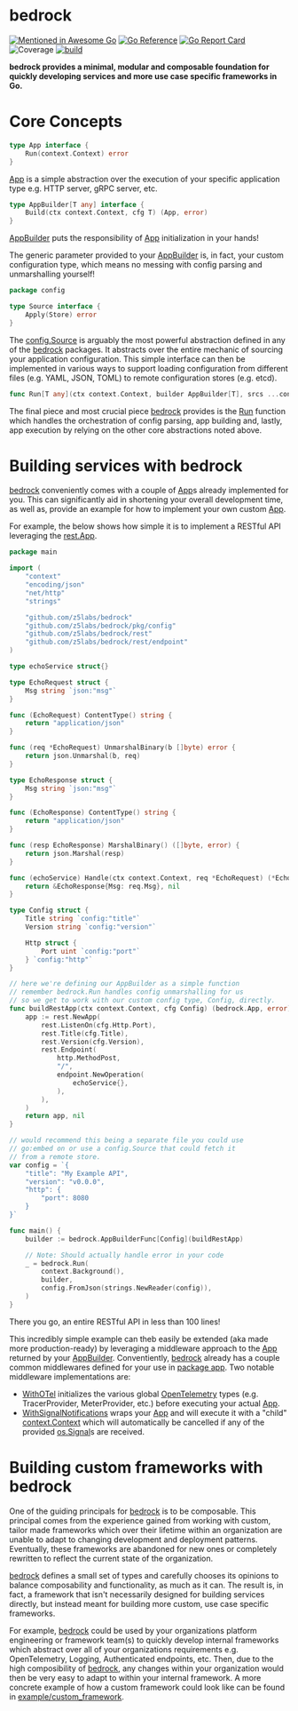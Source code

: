# bedrock
[![Mentioned in Awesome Go](https://awesome.re/mentioned-badge.svg)](https://github.com/avelino/awesome-go)
[![Go Reference](https://pkg.go.dev/badge/github.com/z5labs/bedrock.svg)](https://pkg.go.dev/github.com/z5labs/bedrock)
[![Go Report Card](https://goreportcard.com/badge/github.com/z5labs/bedrock)](https://goreportcard.com/report/github.com/z5labs/bedrock)
![Coverage](https://img.shields.io/badge/Coverage-96.4%25-brightgreen)
[![build](https://github.com/z5labs/bedrock/actions/workflows/build.yaml/badge.svg)](https://github.com/z5labs/bedrock/actions/workflows/build.yaml)

**bedrock provides a minimal, modular and composable foundation for
quickly developing services and more use case specific frameworks in Go.**

# Core Concepts

```go
type App interface {
	Run(context.Context) error
}
```

[App](https://pkg.go.dev/github.com/z5labs/bedrock#App) is a
simple abstraction over the execution of your specific application type
e.g. HTTP server, gRPC server, etc.

```go
type AppBuilder[T any] interface {
	Build(ctx context.Context, cfg T) (App, error)
}
```

[AppBuilder](https://pkg.go.dev/github.com/z5labs/bedrock#AppBuilder) puts
the responsibility of [App](https://pkg.go.dev/github.com/z5labs/bedrock#App) initialization
in your hands!

The generic parameter provided to your [AppBuilder](https://pkg.go.dev/github.com/z5labs/bedrock#AppBuilder)
is, in fact, your custom configuration type, which means no messing with config
parsing and unmarshalling yourself!

```go
package config

type Source interface {
	Apply(Store) error
}
```

The [config.Source](https://pkg.go.dev/github.com/z5labs/bedrock/pkg/config#Source) is
arguably the most powerful abstraction defined in any of the [bedrock](https://pkg.go.dev/github.com/z5labs/bedrock)
packages. It abstracts over the entire mechanic of sourcing your application configuration.
This simple interface can then be implemented in various ways to support loading configuration
from different files (e.g. YAML, JSON, TOML) to remote configuration stores (e.g. etcd).

```go
func Run[T any](ctx context.Context, builder AppBuilder[T], srcs ...config.Source) error
```

The final piece and most crucial piece [bedrock](https://pkg.go.dev/github.com/z5labs/bedrock)
provides is the [Run](https://pkg.go.dev/github.com/z5labs/bedrock#Run) function which
handles the orchestration of config parsing, app building and, lastly, app execution by relying
on the other core abstractions noted above.

# Building services with bedrock

[bedrock](https://pkg.go.dev/github.com/z5labs/bedrock) conveniently comes with a couple of
[App](https://pkg.go.dev/github.com/z5labs/bedrock#App)s already implemented for you.
This can significantly aid in shortening your overall development time, as well as,
provide an example for how to implement your own custom [App](https://pkg.go.dev/github.com/z5labs/bedrock#App).

For example, the below shows how simple it is to implement a RESTful API leveraging
the [rest.App](https://pkg.go.dev/github.com/z5labs/bedrock/rest#App).

```go
package main

import (
    "context"
	"encoding/json"
	"net/http"
	"strings"

    "github.com/z5labs/bedrock"
    "github.com/z5labs/bedrock/pkg/config"
    "github.com/z5labs/bedrock/rest"
	"github.com/z5labs/bedrock/rest/endpoint"
)

type echoService struct{}

type EchoRequest struct {
	Msg string `json:"msg"`
}

func (EchoRequest) ContentType() string {
	return "application/json"
}

func (req *EchoRequest) UnmarshalBinary(b []byte) error {
	return json.Unmarshal(b, req)
}

type EchoResponse struct {
	Msg string `json:"msg"`
}

func (EchoResponse) ContentType() string {
	return "application/json"
}

func (resp EchoResponse) MarshalBinary() ([]byte, error) {
	return json.Marshal(resp)
}

func (echoService) Handle(ctx context.Context, req *EchoRequest) (*EchoResponse, error) {
	return &EchoResponse{Msg: req.Msg}, nil
}

type Config struct {
	Title string `config:"title"`
	Version string `config:"version"`

	Http struct {
		Port uint `config:"port"`
	} `config:"http"`
}

// here we're defining our AppBuilder as a simple function
// remember bedrock.Run handles config unmarshalling for us
// so we get to work with our custom config type, Config, directly.
func buildRestApp(ctx context.Context, cfg Config) (bedrock.App, error) {
	app := rest.NewApp(
		rest.ListenOn(cfg.Http.Port),
		rest.Title(cfg.Title),
		rest.Version(cfg.Version),
		rest.Endpoint(
			http.MethodPost,
			"/",
			endpoint.NewOperation(
				echoService{},
			),
		),
	)
	return app, nil
}

// would recommend this being a separate file you could use
// go:embed on or use a config.Source that could fetch it
// from a remote store.
var config = `{
	"title": "My Example API",
	"version": "v0.0.0",
	"http": {
		"port": 8080
	}
}`

func main() {
	builder := bedrock.AppBuilderFunc[Config](buildRestApp)

	// Note: Should actually handle error in your code
	_ = bedrock.Run(
		context.Background(),
		builder,
		config.FromJson(strings.NewReader(config)),
	)
}
```

There you go, an entire RESTful API in less than 100 lines!

This incredibly simple example can theb easily be extended (aka made more production-ready) by leveraging a middleware
approach to the [App](https://pkg.go.dev/github.com/z5labs/bedrock#App) returned by your
[AppBuilder](https://pkg.go.dev/github.com/z5labs/bedrock#AppBuilder). Conventiently,
[bedrock](https://pkg.go.dev/github.com/z5labs/bedrock) already has a couple common middlewares
defined for your use in [package app](https://pkg.go.dev/github.com/z5labs/bedrock/pkg/app). Two
notable middleware implementations are:

- [WithOTel](https://pkg.go.dev/github.com/z5labs/bedrock/pkg/app#WithOTel) initializes
the various global [OpenTelemetry](https://opentelemetry.io/) types (e.g. TracerProvider, MeterProvider, etc.)
before executing your actual [App](https://pkg.go.dev/github.com/z5labs/bedrock#App).
- [WithSignalNotifications](https://pkg.go.dev/github.com/z5labs/bedrock/pkg/app#WithSignalNotifications)
wraps your [App](https://pkg.go.dev/github.com/z5labs/bedrock#App) and will execute it with a
"child" [context.Context](https://pkg.go.dev/context#Context) which will automatically be cancelled
if any of the provided [os.Signal](https://pkg.go.dev/os#Signal)s are received.

# Building custom frameworks with bedrock

One of the guiding principals for [bedrock](https://pkg.go.dev/github.com/z5labs/bedrock) is to be composable.
This principal comes from the experience gained from working with custom, tailor made frameworks which
over their lifetime within an organization are unable to adapt to changing
development and deployment patterns. Eventually, these frameworks are abandoned
for new ones or completely rewritten to reflect the current state of the organization.

[bedrock](https://pkg.go.dev/github.com/z5labs/bedrock) defines a small set of types and carefully
chooses its opinions to balance composability and functionality, as much as it can. The result is, in fact, a framework
that isn't necessarily designed for building services directly, but instead meant for building
more custom, use case specific frameworks.

For example, [bedrock](https://pkg.go.dev/github.com/z5labs/bedrock) could be used by your organizations
platform engineering or framework team(s) to quickly develop internal frameworks which abstract over all of
your organizations requirements e.g. OpenTelemetry, Logging, Authenticated endpoints, etc. Then, due to the
high composibility of [bedrock](https://pkg.go.dev/github.com/z5labs/bedrock), any changes within your
organization would then be very easy to adapt to within your internal framework. A more concrete example of
how a custom framework could look like can be found in [example/custom_framework](https://github.com/z5labs/bedrock/tree/main/example/custom_framework).